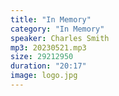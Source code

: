 ```yaml
---
title: "In Memory"
category: "In Memory"
speaker: Charles Smith
mp3: 20230521.mp3
size: 29212950
duration: "20:17"
image: logo.jpg
---
```

